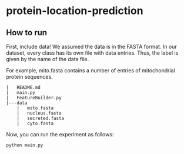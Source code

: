 # protein-location-prediction

## How to run

First, include data! We assumed the data is in the FASTA format.
In our dataset, every class has its own file with data entries. Thus, the label
is given by the name of the data file.

For example, mito.fasta contains a number of entries of mitochondrial 
protein sequences.

```
|	README.md
|	main.py
|	FeatureBuilder.py
|---data
	|	mito.fasta
	|	nucleus.fasta
	|	secreted.fasta
	|	cyto.fasta
```

Now, you can run the experiment as follows:

```
python main.py
```